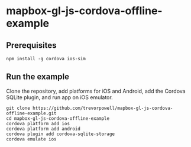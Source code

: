 # mapbox-gl-js-cordova-offline-example

## Prerequisites

```
npm install -g cordova ios-sim
```

## Run the example

Clone the repository, add platforms for iOS and Android, add the Cordova SQLite plugin, and run app on iOS emulator.

```
git clone https://github.com/trevorpowell/mapbox-gl-js-cordova-offline-example.git
cd mapbox-gl-js-cordova-offline-example
cordova platform add ios
cordova platform add android
cordova plugin add cordova-sqlite-storage
cordova emulate ios
```
